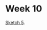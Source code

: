 # Week 10

[Sketch 5](https://kristinegudmundsen.github.io/CodeWords/SKO/Week_10/MajorProjectSketch05/).
